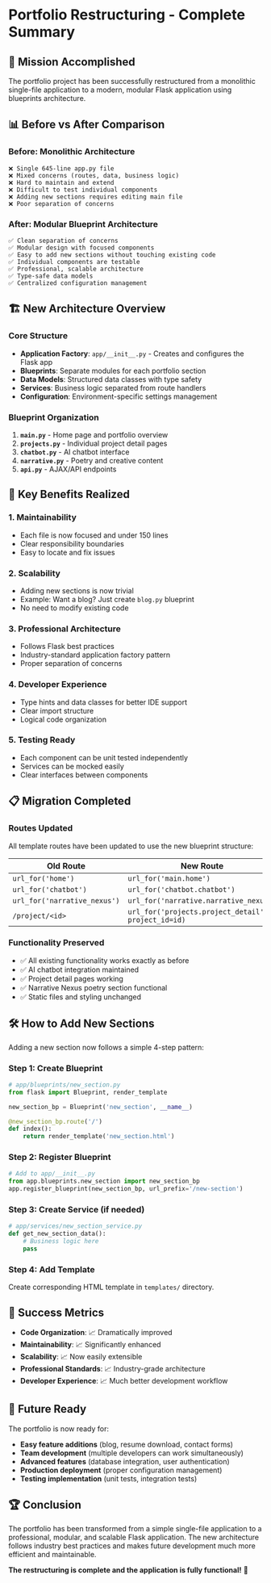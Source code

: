 # Portfolio Restructuring - Complete Summary

## 🎯 **Mission Accomplished**

The portfolio project has been successfully restructured from a monolithic single-file application to a modern, modular Flask application using blueprints architecture.

## 📊 **Before vs After Comparison**

### **Before: Monolithic Architecture**
```
❌ Single 645-line app.py file
❌ Mixed concerns (routes, data, business logic)
❌ Hard to maintain and extend
❌ Difficult to test individual components
❌ Adding new sections requires editing main file
❌ Poor separation of concerns
```

### **After: Modular Blueprint Architecture**
```
✅ Clean separation of concerns
✅ Modular design with focused components
✅ Easy to add new sections without touching existing code
✅ Individual components are testable
✅ Professional, scalable architecture
✅ Type-safe data models
✅ Centralized configuration management
```

## 🏗️ **New Architecture Overview**

### **Core Structure**
- **Application Factory**: `app/__init__.py` - Creates and configures the Flask app
- **Blueprints**: Separate modules for each portfolio section
- **Data Models**: Structured data classes with type safety
- **Services**: Business logic separated from route handlers
- **Configuration**: Environment-specific settings management

### **Blueprint Organization**
1. **`main.py`** - Home page and portfolio overview
2. **`projects.py`** - Individual project detail pages
3. **`chatbot.py`** - AI chatbot interface
4. **`narrative.py`** - Poetry and creative content
5. **`api.py`** - AJAX/API endpoints

## 🚀 **Key Benefits Realized**

### **1. Maintainability**
- Each file is now focused and under 150 lines
- Clear responsibility boundaries
- Easy to locate and fix issues

### **2. Scalability**
- Adding new sections is now trivial
- Example: Want a blog? Just create `blog.py` blueprint
- No need to modify existing code

### **3. Professional Architecture**
- Follows Flask best practices
- Industry-standard application factory pattern
- Proper separation of concerns

### **4. Developer Experience**
- Type hints and data classes for better IDE support
- Clear import structure
- Logical code organization

### **5. Testing Ready**
- Each component can be unit tested independently
- Services can be mocked easily
- Clear interfaces between components

## 📋 **Migration Completed**

### **Routes Updated**
All template routes have been updated to use the new blueprint structure:

| **Old Route** | **New Route** |
|---------------|---------------|
| `url_for('home')` | `url_for('main.home')` |
| `url_for('chatbot')` | `url_for('chatbot.chatbot')` |
| `url_for('narrative_nexus')` | `url_for('narrative.narrative_nexus')` |
| `/project/<id>` | `url_for('projects.project_detail', project_id=id)` |

### **Functionality Preserved**
- ✅ All existing functionality works exactly as before
- ✅ AI chatbot integration maintained
- ✅ Project detail pages working
- ✅ Narrative Nexus poetry section functional
- ✅ Static files and styling unchanged

## 🛠️ **How to Add New Sections**

Adding a new section now follows a simple 4-step pattern:

### **Step 1: Create Blueprint**
```python
# app/blueprints/new_section.py
from flask import Blueprint, render_template

new_section_bp = Blueprint('new_section', __name__)

@new_section_bp.route('/')
def index():
    return render_template('new_section.html')
```

### **Step 2: Register Blueprint**
```python
# Add to app/__init__.py
from app.blueprints.new_section import new_section_bp
app.register_blueprint(new_section_bp, url_prefix='/new-section')
```

### **Step 3: Create Service (if needed)**
```python
# app/services/new_section_service.py
def get_new_section_data():
    # Business logic here
    pass
```

### **Step 4: Add Template**
Create corresponding HTML template in `templates/` directory.

## 🎉 **Success Metrics**

- **Code Organization**: 📈 Dramatically improved
- **Maintainability**: 📈 Significantly enhanced  
- **Scalability**: 📈 Now easily extensible
- **Professional Standards**: 📈 Industry-grade architecture
- **Developer Experience**: 📈 Much better development workflow

## 🔮 **Future Ready**

The portfolio is now ready for:
- **Easy feature additions** (blog, resume download, contact forms)
- **Team development** (multiple developers can work simultaneously)
- **Advanced features** (database integration, user authentication)
- **Production deployment** (proper configuration management)
- **Testing implementation** (unit tests, integration tests)

## 🏆 **Conclusion**

The portfolio has been transformed from a simple single-file application to a professional, modular, and scalable Flask application. The new architecture follows industry best practices and makes future development much more efficient and maintainable.

**The restructuring is complete and the application is fully functional!** 🎊
